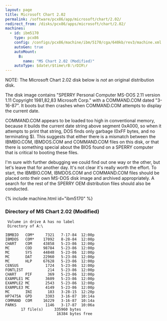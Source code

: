```yaml
---
layout: page
title: Microsoft Chart 2.02
permalink: /software/pcx86/app/microsoft/chart/2.02/
redirect_from: /disks/pcx86/apps/microsoft/chart/2.02/
machines:
  - id: ibm5170
    type: pcx86
    config: /configs/pcx86/machine/ibm/5170/cga/640kb/rev3/machine.xml
    autoGen: true
    autoMount:
      B:
        name: "MS Chart 2.02 (Modified)"
    autoType: $date\r$time\rB:\rDIR\r
---
```


NOTE: The Microsoft Chart 2.02 disk below is *not* an original distribution disk.

The disk image contains "SPERRY Personal Computer MS-DOS 2.11 version 1.11 Copyright 1981,82,83 Microsoft Corp."
with a COMMAND.COM dated "3-16-87".  It boots but then crashes when COMMAND.COM attempts to display the current date.

COMMAND.COM appears to be loaded too high in conventional memory, because it builds the current date string above
segment 0xA000, so when it attempts to print that string, DOS finds only garbage (0xFF bytes, and no terminating $).
This suggests that either there is a mismatch between the IBMBIO.COM, IBMDOS.COM and COMMAND.COM files on this disk,
or that there is something special about the BIOS found on a SPERRY computer that is critical to booting these files.

I'm sure with further debugging we could find out one way or the other, but let's leave that for another day.  It's not
clear it's really worth the effort.  To start, the IBMBIO.COM, IBMDOS.COM and COMMAND.COM files should be placed onto
their own MS-DOS disk image and archived appropriately.  A search for the rest of the SPERRY OEM distribution files
should also be conducted.

{% include machine.html id="ibm5170" %}

### Directory of MS Chart 2.02 (Modified)

     Volume in drive A has no label
     Directory of A:\

    IBMBIO   COM*     7321   7-17-84  12:00p
    IBMDOS   COM*    17092   8-28-84  12:00p
    CHART    COM     43858   5-23-86  12:00p
    MC       COD     98784   5-23-86  12:00p
    MC       SYS     44848   5-23-86  12:00p
    MC       DAT     22960   5-23-86  12:00p
    MC       HLP     67628   5-23-86  12:00p
    CENSUS            1724   5-23-86  12:00p
    FONTLIST           214   5-23-86  12:00p
    CHART    PIF       369   5-23-86  12:00p
    EXAMPLE1 MC       3609   5-23-86  12:00p
    EXAMPLE2 MC       2543   5-23-86  12:00p
    EXAMPLE3 MC       4149   5-23-86  12:00p
    MC       INI       183   3-28-15  12:20p
    HP7475A  GPD      3303   3-16-87  10:14a
    COMMAND  COM     16229   3-16-87  10:14a
    PARKS             1146   3-17-87  10:06a
           17 file(s)     335960 bytes
                           16384 bytes free
